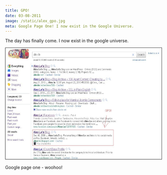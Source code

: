 ```yaml
---
title: GPO!
date: 03-08-2011
image: /static/alex_gpo.jpg
meta: Google Page One! I now exist in the Google Universe.
---
```


The day has finally come. I now exist in the google universe.

<img class="pure-img center" src="/static/alex_gpo.jpg" width="580" height="360" style="border:1px solid" />

Google page one - woohoo!
